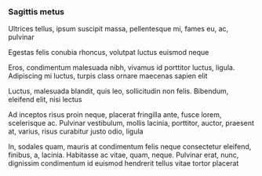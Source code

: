 ### Sagittis metus

Ultrices tellus, ipsum suscipit massa, pellentesque mi, fames eu, ac, pulvinar

Egestas felis conubia rhoncus, volutpat luctus euismod neque

Eros, condimentum malesuada nibh, vivamus id porttitor luctus, ligula. Adipiscing mi luctus, turpis class ornare maecenas sapien elit

Luctus, malesuada blandit, quis leo, sollicitudin non felis. Bibendum, eleifend elit, nisi lectus

Ad inceptos risus proin neque, placerat fringilla ante, fusce lorem, scelerisque ac. Pulvinar vestibulum, mollis lacinia, porttitor, auctor, praesent at, varius, risus curabitur justo odio, ligula

In, sodales quam, mauris at condimentum felis neque consectetur eleifend, finibus, a, lacinia. Habitasse ac vitae, quam, neque. Pulvinar erat, nunc, dignissim condimentum id euismod hendrerit tellus vitae tortor placerat


